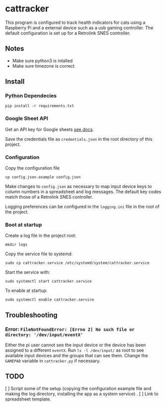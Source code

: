 # cattracker

This program is configured to track health indicators for cats using a Raspberry Pi and a external device such as a usb gaming controller. The default configuration is set up for a Retrolink SNES controller.

## Notes

- Make sure python3 is intalled
- Make sure timezone is correct.

## Install

### Python Dependecies

```
pip install -r requirements.txt
```

### Google Sheet API

Get an API key for Google sheets [see docs](https://developers.google.com/maps/documentation/javascript/get-api-key).

Save the credentials file as `credentials.json` in the root directory of this project.

### Configuration

Copy the configuration file

```
cp config.json.example config.json
```

Make changes to `config.json` as necessary to map input device keys to column numbers in a spreadsheet and log messages. The default key codes match those of a Retrolink SNES controller.

Logging preferences can be configured in the `logging.ini` file in the root of the project.


### Boot at startup

Create a log file in the project root:

```
mkdir logs
```

Copy the service file to systemd:

```
sudo cp cattracker.service /etc/systemd/system/cattracker.service
```

Start the service with:

```
sudo systemctl start cattracker.service
```

To enable at startup:

```
sudo systemctl enable cattracker.service
```

## Troubleshooting

### Error: `FileNotFoundError: [Errno 2] No such file or directory: '/dev/input/eventX'`

Either the pi user cannot see the input device or the device has been assigned to a different `eventX`. Run `ls -l /dev/input/` as root to see available input devices and the groups that can see them. Change the `GAMEPAD` variable in `cattracker.py` if necessary.

## TODO

[ ] Script some of the setup (copying the configuration example file and making the log directory, installing the app as a system service) .
[ ] Link to spreadsheet template.
